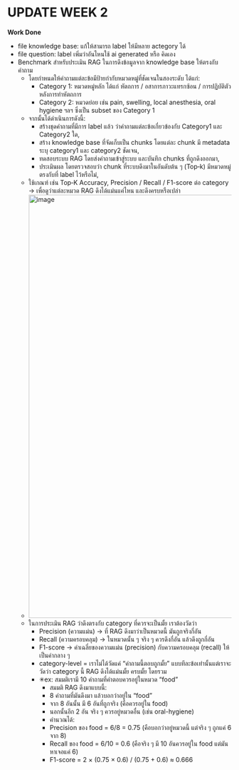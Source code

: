 # UPDATE WEEK 2
**Work Done**
- file knowledge base: แก้ให้สามารถ label ให้มีหลาย actegory ได้
- file question: label เพิ่มว่าอันไหนใช้ ai generated หรือ คิดเอง
- Benchmark สำหรับประเมิน RAG ในการดึงข้อมูลจาก knowledge base ให้ตรงกับคำถาม
  - โดยกำหนดให้คำถามแต่ละข้อมีป้ายกำกับหมวดหมู่ที่ชัดเจนในสองระดับ ได้แก่:
    - Category 1: หมวดหมู่หลัก ได้แก่ หัตถการ / อสาการภาวะแทรกซ้อน / การปฏิบัติตัวหลังการทำหัตถการ
    - Category 2: หมวดย่อย เช่น pain, swelling, local anesthesia, oral hygiene ฯลฯ ซึ่งเป็น subset ของ Category 1
  - จากนั้นได้ดำเนินการดังนี้:
    - สร้างชุดคำถามที่มีการ label แล้ว ว่าคำถามแต่ละข้อเกี่ยวข้องกับ Category1 และ Category2 ใด,
    - สร้าง knowledge base ที่จัดเก็บเป็น chunks โดยแต่ละ chunk มี metadata ระบุ category1 และ category2 ชัดเจน,
    - ทดสอบระบบ RAG โดยส่งคำถามเข้าสู่ระบบ และบันทึก chunks ที่ถูกดึงออกมา,
    - ประเมินผล โดยตรวจสอบว่า chunk ที่ระบบดึงมาในอันดับต้น ๆ (Top‑k) มีหมวดหมู่ตรงกับที่ label ไว้หรือไม่,
  - ใช้เกณฑ์ เช่น Top‑K Accuracy, Precision / Recall / F1-score ต่อ category → เพื่อดูว่าแต่ละหมวด RAG ดึงได้แม่นแค่ไหน และดึงครบหรือเปล่า
  - <img width="1281" height="949" alt="image" src="https://github.com/user-attachments/assets/73479504-17f4-4906-a739-bb7dfa439617" />
  - ในการประเมิน RAG ว่าดึงตรงกับ category ที่ควรจะเป็นมั้ย เราต้องวัดว่า
    - Precision (ความแม่น) → ที่ RAG ดึงมาว่าเป็นหมวดนี้ มันถูกจริงกี่อัน
    - Recall (ความครอบคลุม) → ในหมวดนั้น ๆ จริง ๆ ควรดึงกี่อัน แล้วดึงถูกกี่อัน
    - F1-score → ค่าเฉลี่ยของความแม่น (precision) กับความครอบคลุม (recall) ให้เป็นค่ากลาง ๆ
    - category-level = เราไม่ได้วัดแค่ “คำถามนี้ตอบถูกมั้ย” แบบทีละข้อเท่านั้นแต่เราจะวัดว่า category นี้ RAG ดึงได้แม่นมั้ย ครบมั้ย โดยรวม
    - ✳ex: สมมติเรามี 10 คำถามที่คำตอบควรอยู่ในหมวด “food”
      - สมมติ RAG ดึงมาแบบนี้:
      - 8 คำถามที่มันดึงมา แล้วบอกว่าอยู่ใน “food”
      - จาก 8 อันนั้น มี 6 อันที่ถูกจริง (คือควรอยู่ใน food)
      - นอกนั้นอีก 2 อัน จริง ๆ ควรอยู่หมวดอื่น (เช่น oral-hygiene)
      - คำนวณได้:
      - Precision ของ food = 6/8 = 0.75 (คือบอกว่าอยู่หมวดนี้ แต่จริง ๆ ถูกแค่ 6 จาก 8)
      - Recall ของ food = 6/10 = 0.6 (คือจริง ๆ มี 10 อันควรอยู่ใน food แต่มันหาเจอแค่ 6)
      - F1-score = 2 × (0.75 × 0.6) / (0.75 + 0.6) ≈ 0.666

